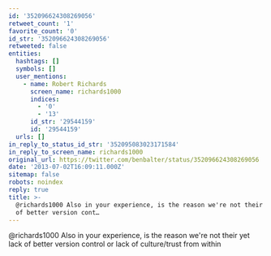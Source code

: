 ```yaml
---
id: '352096624308269056'
retweet_count: '1'
favorite_count: '0'
id_str: '352096624308269056'
retweeted: false
entities:
  hashtags: []
  symbols: []
  user_mentions:
    - name: Robert Richards
      screen_name: richards1000
      indices:
        - '0'
        - '13'
      id_str: '29544159'
      id: '29544159'
  urls: []
in_reply_to_status_id_str: '352095083023171584'
in_reply_to_screen_name: richards1000
original_url: https://twitter.com/benbalter/status/352096624308269056
date: '2013-07-02T16:09:11.000Z'
sitemap: false
robots: noindex
reply: true
title: >-
  @richards1000 Also in your experience, is the reason we're not their yet lack
  of better version cont…
---
```


@richards1000 Also in your experience, is the reason we're not their yet lack of better version control or lack of culture/trust from within